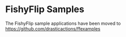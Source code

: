 # FishyFlip Samples

The FishyFlip sample applications have been moved to https://github.com/drasticactions/ffexamples